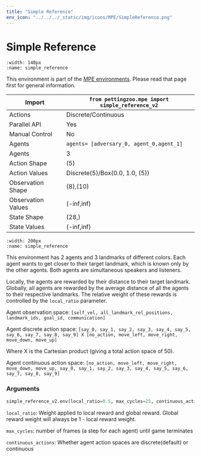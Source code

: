 ```yaml
---
title: "Simple Reference"
env_icon: "../../../_static/img/icons/MPE/SimpleReference.png"
---
```


# Simple Reference

```{figure} mpe_simple_reference.gif 
:width: 140px
:name: simple_reference
```

This environment is part of the <a href='..'>MPE environments</a>. Please read that page first for general information.

| Import             | `from pettingzoo.mpe import simple_reference_v2` |
|--------------------|--------------------------------------------------|
| Actions            | Discrete/Continuous                              |
| Parallel API       | Yes                                              |
| Manual Control     | No                                               |
| Agents             | `agents= [adversary_0, agent_0,agent_1]`         |
| Agents             | 3                                                |
| Action Shape       | (5)                                              |
| Action Values      | Discrete(5)/Box(0.0, 1.0, (5))                   |
| Observation Shape  | (8),(10)                                         |
| Observation Values | (-inf,inf)                                       |
| State Shape        | (28,)                                            |
| State Values       | (-inf,inf)                                       |

```{figure} ../../_static/img/aec/mpe_simple_reference_aec.svg
:width: 200px
:name: simple_reference
```

This environment has 2 agents and 3 landmarks of different colors. Each agent wants to get closer to their target landmark, which is known only by the other agents. Both agents are simultaneous speakers and listeners.

Locally, the agents are rewarded by their distance to their target landmark. Globally, all agents are rewarded by the average distance of all the agents to their respective landmarks. The relative weight of these rewards is controlled by the `local_ratio` parameter.

Agent observation space: `[self_vel, all_landmark_rel_positions, landmark_ids, goal_id, communication]`

Agent discrete action space: `[say_0, say_1, say_2, say_3, say_4, say_5, say_6, say_7, say_8, say_9] X [no_action, move_left, move_right, move_down, move_up]`

Where X is the Cartesian product (giving a total action space of 50).

Agent continuous action space: `[no_action, move_left, move_right, move_down, move_up, say_0, say_1, say_2, say_3, say_4, say_5, say_6, say_7, say_8, say_9]`

### Arguments


``` python
simple_reference_v2.env(local_ratio=0.5, max_cycles=25, continuous_actions=False)
```



`local_ratio`:  Weight applied to local reward and global reward. Global reward weight will always be 1 - local reward weight.

`max_cycles`:  number of frames (a step for each agent) until game terminates

`continuous_actions`: Whether agent action spaces are discrete(default) or continuous
